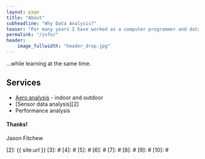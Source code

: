 ```yaml
---
layout: page
title: "About"
subheadline: "Why Data Analysis?"
teaser: "For many years I have worked as a computer programmer and data analyst. I also love to ride and race bikes. So I have put the two toghether and now provide both aero and data analysis services for cyclists..."
permalink: "/info/"
header:
    image_fullwidth: "header_drop.jpg"
---
```

...while learning at the same time.



## Services

* [Aero analysis][1] - indoor and outdoor
* [Sensor data analysis][2] 
* Performance analysis 



#### Thanks!

Jason Fitchew


 [1]: http://windcheetah.net/
 [2]: {{ site.url }}
 [3]: #
 [4]: #
 [5]: #
 [6]: #
 [7]: #
 [8]: #
 [9]: #
 [10]: #
